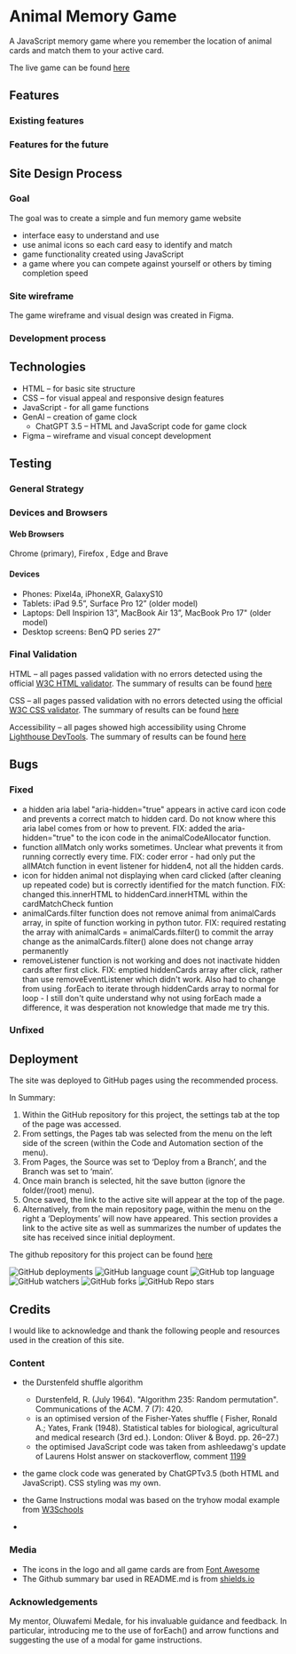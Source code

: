 # Animal Memory Game

A JavaScript memory game where you remember the location of animal cards and match them to your active card.

The live game can be found [here](https://annytomica.github.io/memory_game/)

## Features
### Existing features

### Features for the future

## Site Design Process
### Goal
The goal was to create a simple and fun memory game website
- interface easy to understand and use
- use animal icons so each card easy to identify and match
- game functionality created using JavaScript
- a game where you can compete against yourself or others by timing completion speed

### Site wireframe
The game wireframe and visual design was created in Figma.

### Development process

## Technologies
- HTML – for basic site structure
- CSS – for visual appeal and responsive design features
- JavaScript - for all game functions
- GenAI – creation of game clock
    - ChatGPT 3.5 – HTML and JavaScript code for game clock
- Figma – wireframe and visual concept development


## Testing
### General Strategy
### Devices and Browsers
#### Web Browsers
Chrome (primary), Firefox , Edge and Brave

#### Devices
- Phones: Pixel4a, iPhoneXR, GalaxyS10
- Tablets: iPad 9.5”, Surface Pro 12” (older model)
- Laptops: Dell Inspirion 13”, MacBook Air 13”, MacBook Pro 17" (older model)
- Desktop screens: BenQ PD series 27”

### Final Validation
HTML – all pages passed validation with no errors detected using the official [W3C HTML validator](https://validator.w3.org/). The summary of results can be found [here](assets/readme/html-validation.png)

CSS – all pages passed validation with no errors detected using the official [W3C CSS validator](https://jigsaw.w3.org/css-validator/). The summary of results can be found [here](assets/readme/css-valdation.png)

Accessibility – all pages showed high accessibility using Chrome [Lighthouse DevTools](https://developer.chrome.com/docs/lighthouse/). The summary of results can be found [here](assets/readme/Lighthouse-validation.png)

## Bugs
### Fixed
- a hidden aria label "aria-hidden="true" appears in active card icon code and prevents a correct match to hidden card. Do not know where this aria label comes from or how to prevent. FIX: added the aria-hidden="true" to the icon code in the animalCodeAllocator function.
- function allMatch only works sometimes. Unclear what prevents it from running correctly every time. FIX: coder error - had only put the allMAtch function in event listener for hidden4, not all the hidden cards.
- icon for hidden animal not displaying when card clicked (after cleaning up repeated code) but is correctly identified for the match function. FIX: changed this.innerHTML to hiddenCard.innerHTML within the cardMatchCheck funtion
- animalCards.filter function does not remove animal from animalCards array, in spite of function working in python tutor. FIX: required restating the array with animalCards = animalCards.filter() to commit the array change as the animalCards.filter() alone does not change array permanently
- removeListener function is not working and does not inactivate hidden cards after first click. FIX: emptied hiddenCards array after click, rather than use removeEventListener which didn't work. Also had to change from using .forEach to iterate through hiddenCards array to normal for loop - I still don't quite understand why not using forEach made a difference, it was desperation not knowledge that made me try this.

### Unfixed




## Deployment
The site was deployed to GitHub pages using the recommended process.

In Summary:
1.	Within the GitHub repository for this project, the settings tab at the top of the page was accessed.
2.	From settings, the Pages tab was selected from the menu on the left side of the screen (within the Code and Automation section of the menu).
3.	From Pages, the Source was set to ‘Deploy from a Branch’, and the Branch was set to ‘main’.
4.	Once main branch is selected, hit the save button (ignore the folder/(root) menu).
5.	Once saved, the link to the active site will appear at the top of the page.
6.	Alternatively, from the main repository page, within the menu on the right a ‘Deployments’ will now have appeared. This section provides a link to the active site as well as summarizes the number of updates the site has received since initial deployment.

The github repository for this project can be found [here](https://github.com/Annytomica/memory_game/)

![GitHub deployments](https://img.shields.io/github/deployments/Annytomica/memory_game/github-pages)
![GitHub language count](https://img.shields.io/github/languages/count/Annytomica/memory_game)
![GitHub top language](https://img.shields.io/github/languages/top/Annytomica/memory_game?color=yellow)
![GitHub watchers](https://img.shields.io/github/watchers/Annytomica/memory_game)
![GitHub forks](https://img.shields.io/github/forks/Annytomica/memory_game?style=social)
![GitHub Repo stars](https://img.shields.io/github/stars/Annytomica/memory_game?style=social)

## Credits
I would like to acknowledge and thank the following people and resources used in the creation of this site.
### Content
-	the Durstenfeld shuffle algorithm
    - Durstenfeld, R. (July 1964). "Algorithm 235: Random permutation". Communications of the ACM. 7 (7): 420.
    - is an optimised version of the Fisher-Yates shuffle ( Fisher, Ronald A.; Yates, Frank (1948). Statistical tables for biological, agricultural and medical research (3rd ed.). London: Oliver & Boyd. pp. 26–27.)
    - the optimised JavaScript code was taken from ashleedawg's update of Laurens Holst answer on stackoverflow, comment [1199](https://stackoverflow.com/questions/2450954/how-to-randomize-shuffle-a-javascript-array)

- the game clock code was generated by ChatGPTv3.5 (both HTML and JavaScript). CSS styling was my own.

- the Game Instructions modal was based on the tryhow modal example from [W3Schools](https://www.w3schools.com/howto/tryit.asp?filename=tryhow_css_modal)

- 

### Media
-	The icons in the logo and all game cards are from [Font Awesome](https://fontawesome.com/)
-	The Github summary bar used in README.md is from [shields.io](https://shields.io/badges/)

### Acknowledgements

My mentor, Oluwafemi Medale, for his invaluable guidance and feedback. In particular, introducing me to the use of forEach() and arrow functions and suggesting the use of a modal for game instructions.
